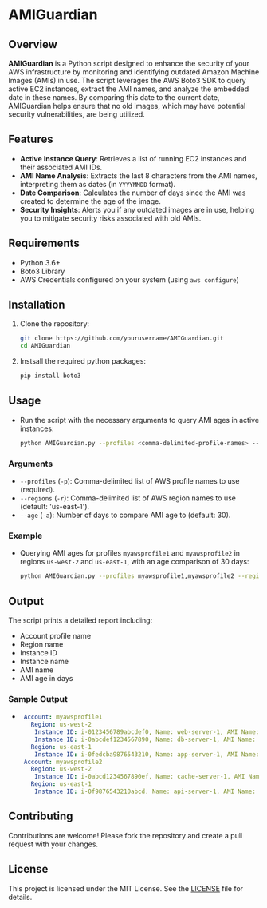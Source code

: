 # AMIGuardian

## Overview

**AMIGuardian** is a Python script designed to enhance the security of your AWS infrastructure by monitoring and identifying outdated Amazon Machine Images (AMIs) in use. The script leverages the AWS Boto3 SDK to query active EC2 instances, extract the AMI names, and analyze the embedded date in these names. By comparing this date to the current date, AMIGuardian helps ensure that no old images, which may have potential security vulnerabilities, are being utilized.

## Features

- **Active Instance Query**: Retrieves a list of running EC2 instances and their associated AMI IDs.
- **AMI Name Analysis**: Extracts the last 8 characters from the AMI names, interpreting them as dates (in `YYYYMMDD` format).
- **Date Comparison**: Calculates the number of days since the AMI was created to determine the age of the image.
- **Security Insights**: Alerts you if any outdated images are in use, helping you to mitigate security risks associated with old AMIs.

## Requirements

- Python 3.6+
- Boto3 Library
- AWS Credentials configured on your system (using `aws configure`)

## Installation

1. Clone the repository:
   ```bash
   git clone https://github.com/yourusername/AMIGuardian.git
   cd AMIGuardian

2. Instsall the required python packages:
   ```bash
   pip install boto3

## Usage

- Run the script with the necessary arguments to query AMI ages in active instances:
   ```bash
   python AMIGuardian.py --profiles <comma-delimited-profile-names> --regions <comma-delimited-region-names> --age <days>

### Arguments

- `--profiles` (`-p`): Comma-delimited list of AWS profile names to use (required).
- `--regions` (`-r`): Comma-delimited list of AWS region names to use (default: 'us-east-1').
- `--age` (`-a`): Number of days to compare AMI age to (default: 30).

### Example

- Querying AMI ages for profiles `myawsprofile1` and `myawsprofile2` in regions `us-west-2` and `us-east-1`, with an age comparison of 30 days:
   ```bash
   python AMIGuardian.py --profiles myawsprofile1,myawsprofile2 --regions us-west-2,us-east-1 --age 30

## Output

The script prints a detailed report including:

- Account profile name
- Region name
- Instance ID
- Instance name
- AMI name
- AMI age in days

### Sample Output
- ```yaml
   Account: myawsprofile1
     Region: us-west-2
      Instance ID: i-0123456789abcdef0, Name: web-server-1, AMI Name: ami-20220101, Age: 180 days
      Instance ID: i-0abcdef1234567890, Name: db-server-1, AMI Name: ami-20210101, Age: 365 days
     Region: us-east-1
      Instance ID: i-0fedcba9876543210, Name: app-server-1, AMI Name: ami-20210601, Age: 240 days
   Account: myawsprofile2
     Region: us-west-2
      Instance ID: i-0abcd1234567890ef, Name: cache-server-1, AMI Name: ami-20220115, Age: 175 days
     Region: us-east-1
      Instance ID: i-0f9876543210abcd, Name: api-server-1, AMI Name: ami-20210505, Age: 255 days


## Contributing

Contributions are welcome! Please fork the repository and create a pull request with your changes.

## License

This project is licensed under the MIT License. See the [LICENSE](LICENSE) file for details.


